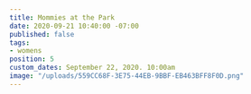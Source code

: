 ```yaml
---
title: Mommies at the Park
date: 2020-09-21 10:40:00 -07:00
published: false
tags:
- womens
position: 5
custom_dates: September 22, 2020. 10:00am
image: "/uploads/559CC68F-3E75-44EB-9BBF-EB463BFF8F0D.png"
---
```


